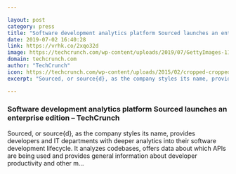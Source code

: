 ```yaml
---

layout: post
category: press
title: "Software development analytics platform Sourced launches an enterprise edition"
date: 2019-07-02 16:40:28
link: https://vrhk.co/2xqo32d
image: https://techcrunch.com/wp-content/uploads/2019/07/GettyImages-1145998933.jpg?w=599
domain: techcrunch.com
author: "TechCrunch"
icon: https://techcrunch.com/wp-content/uploads/2015/02/cropped-cropped-favicon-gradient.png?w=180
excerpt: "Sourced, or source{d}, as the company styles its name, provides developers and IT departments with deeper analytics into their software development lifecycle. It analyzes codebases, offers data about which APIs are being used and provides general information about developer productivity and other m…"

---
```


### Software development analytics platform Sourced launches an enterprise edition – TechCrunch

Sourced, or source{d}, as the company styles its name, provides developers and IT departments with deeper analytics into their software development lifecycle. It analyzes codebases, offers data about which APIs are being used and provides general information about developer productivity and other m…